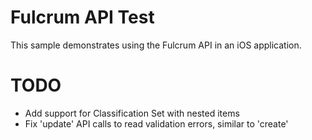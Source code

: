 # Fulcrum API Test

This sample demonstrates using the Fulcrum API in an iOS application.

# TODO

* Add support for Classification Set with nested items
* Fix 'update' API calls to read validation errors, similar to 'create'
